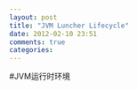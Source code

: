 ```yaml
---
layout: post
title: "JVM Luncher Lifecycle"
date: 2012-02-10 23:51
comments: true
categories: 
---
```

#JVM运行时环境

